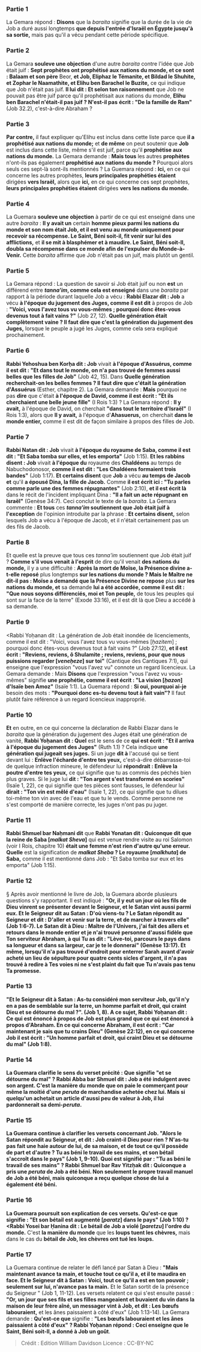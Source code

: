 
### Partie 1
La Gemara répond : <b>Disons</b> que la <i>baraita</i> signifie que la durée de la vie de Job a duré aussi longtemps <b>que depuis l'entrée d'Israël en Égypte jusqu'à sa sortie,</b> mais pas qu'il a vécu pendant cette période spécifique.

### Partie 2
La Gemara <b>souleve une objection</b> d'une autre <i>baraita</i> contre l'idée que Job était juif : <b>Sept prophètes ont prophétisé aux nations du monde, et ce sont : Balaam et son père</b> Beor, <b>et Job, Eliphaz le Témanite, et Bildad le Shuhite, et Zophar le Naamathite, et Elihu ben Barachel le Buzite,</b> ce qui indique que Job n'était pas juif. <b>Il lui dit : Et selon ton raisonnement</b> que Job ne pouvait pas être juif parce qu'il prophétisait aux nations du monde, <b>Elihu ben Barachel n'était-il pas juif ? N'est-il pas</b> <b>écrit : "De la famille de Ram"</b> (Job 32.2), c'est-à-dire Abraham ?

### Partie 3
<b>Par contre,</b> il faut expliquer qu'Elihu est inclus dans cette liste parce que <b>il a prophétisé aux nations du monde;</b> et <b>de même</b> on peut soutenir que <b>Job</b> est inclus dans cette liste, même s'il est juif, parce qu'il <b>prophétise aux nations du monde.</b> La Gemara demande : <b>Mais tous</b> les autres <b>prophètes</b> n'ont-ils pas également <b>prophétisé aux nations du monde ?</b> Pourquoi alors seuls ces sept-là sont-ils mentionnés ? La Guemara répond : <b>Ici,</b> en ce qui concerne les autres prophètes, <b>leurs principales prophéties étaient</b> dirigées <b>vers Israël,</b> alors que <b>ici,</b> en ce qui concerne ces sept prophètes, <b>leurs principales prophéties étaient</b> dirigées <b>vers les nations du monde.</b>

### Partie 4
La Guemara <b>souleve une objection</b> à partir de ce qui est enseigné dans une autre <i>baraita</i> : <b>Il y avait un</b> certain <b>homme pieux parmi les nations du monde et son nom était Job, et il est venu au monde uniquement pour recevoir sa récompense. Le Saint, Béni soit-il, fit venir sur lui des afflictions,</b> et <b>il se mit à blasphémer et à maudire. Le Saint, Béni soit-Il, doubla sa récompense dans ce monde afin de l'expulser du Monde-à-Venir.</b> Cette <i>baraita</i> affirme que Job n'était pas un juif, mais plutôt un gentil.

### Partie 5
La Gemara répond : La question de savoir si Job était juif ou non <b>est</b> un différend entre <b><i>tanna'im</i>, comme cela est enseigné</b> dans une <i>baraita</i> par rapport à la période durant laquelle Job a vécu : <b>Rabbi Elazar dit : Job</b> a vécu <b>à l'époque du jugement des Juges, comme il est dit</b> à propos de Job : <b>"Voici, vous l'avez tous vu vous-mêmes ; pourquoi donc êtes-vous devenus tout à fait vains ?"</b> (Job 27, 12). <b>Quelle génération était complètement vaine ? Il faut dire que c'est la génération du jugement des Juges,</b> lorsque le peuple a jugé les Juges, comme cela sera expliqué prochainement.

### Partie 6
<b>Rabbi Yehoshua ben Korḥa dit : Job</b> vivait <b>à l'époque d'Assuérus, comme il est dit : "Et dans tout le monde, on n'a pas trouvé de femmes aussi belles que les filles de Job"</b> (Job 42, 15). Dans <b>Quelle génération recherchait-on les belles femmes ? Il faut dire que c'était la génération d'Assuérus</b> (Esther, chapitre 2). La Gemara demande : <b>Mais</b> pourquoi ne pas <b>dire</b> que c'était <b>à l'époque de David, comme il est écrit : "Et ils cherchaient une belle jeune fille"</b> (I Rois 1:3) ? La Gemara répond : <b>Il y avait,</b> à l'époque de David, on cherchait <b>"dans tout le territoire d'Israël"</b> (I Rois 1:3), alors que <b>Il y avait,</b> à l'époque d'<b>Ahasuerus,</b> on cherchait <b>dans le monde entier,</b> comme il est dit de façon similaire à propos des filles de Job.

### Partie 7
<b>Rabbi Natan dit : Job</b> vivait <b>à l'époque du royaume de Saba, comme il est dit : "Et Saba tomba sur elles, et les emporta"</b> (Job 1:15). <b>Et les rabbins disent : Job</b> vivait <b>à l'époque du</b> royaume des <b>Chaldéens</b> au temps de Nabuchodonosor, <b>comme il est dit : "Les Chaldéens formaient trois bandes"</b> (Job 1:17). <b>Et certains disent</b> que <b>Job</b> a vécu <b>au temps de Jacob et</b> qu'il <b>a épousé Dina, la fille de Jacob.</b> Comme <b>il est écrit ici : "Tu parles comme parle une des femmes répugnantes"</b> (Job 2:10), <b>et il est écrit là</b> dans le récit de l'incident impliquant Dina : <b>"Il a fait un acte répugnant en Israël"</b> (Genèse 34:7). Ceci conclut le texte de la <i>baraita</i>. La Gemara commente : <b>Et tous</b> ces <b><i>tanna'im</i> soutiennent que Job était juif à l'exception</b> de l'opinion introduite par la phrase : <b>Et certains disent,</b> selon lesquels Job a vécu à l'époque de Jacob, et il n'était certainement pas un des fils de Jacob.

### Partie 8
Et quelle est la preuve que tous ces <i>tanna'im</i> soutiennent que Job était juif ? <b>Comme s'il vous venait à l'esprit</b> de dire qu'il venait <b>des nations du monde,</b> il y a une difficulté : <b>Après la mort de Moïse, la Présence divine a-t-elle reposé</b> plus longtemps <b>sur les nations du monde ? Mais le Maître ne dit-il pas : Moïse a demandé que la Présence Divine ne repose</b> plus <b>sur les nations du monde, et</b> sa demande <b>lui a été accordée, comme il est dit : "Que nous soyons différenciés, moi et Ton peuple,</b> de tous les peuples qui sont sur la face de la terre" (Exode 33:16), et il est dit là que Dieu a accédé à sa demande.

### Partie 9
<Rabbi Yoḥanan dit : La génération de Job était inondée de licenciements, comme il est dit : "Voici, vous l'avez tous vu vous-mêmes [<i>ḥazitem</i>] ; pourquoi donc êtes-vous devenus tout à fait vains ?"</b> (Job 27:12), <b>et il est écrit : "Reviens, reviens, ô Shulamite ; reviens, reviens, pour que nous puissions regarder [<i>veneḥeze</i>] sur toi"</b> (Cantique des Cantiques 7:1), qui enseigne que l'expression "vous l'avez vu" connote un regard licencieux. La Gemara demande : Mais <b>Disons</b> que l'expression "vous l'avez vu vous-mêmes" signifie <b>une prophétie, comme il est écrit : "La vision [<i>ḥazon</i>] d'Isaïe ben Amoz"</b> (Isaïe 1:1). La Guemara répond : <b>Si oui, pourquoi ai-je</b> besoin des mots : <b>"Pourquoi donc es-tu devenu tout à fait vain"?</b> Il faut plutôt faire référence à un regard licencieux inapproprié.

### Partie 10
<b>Et</b> en outre, en ce qui concerne la déclaration de Rabbi Elazar dans le <i>baraita</i> que la génération du jugement des Juges était une génération de vanité, <b>Rabbi Yoḥanan dit : Quel</b> est le sens de ce <b>qui est écrit : "Et il arriva à l'époque du jugement des Juges"</b> (Ruth 1.1) ? Cela indique <b>une génération qui jugeait ses juges.</b> Si un juge <b>dit à</b> l'accusé qui se tient devant lui : <b>Enlève l'écharde d'entre tes yeux,</b> c'est-à-dire débarrasse-toi de quelque infraction mineure, le défendeur lui <b>répondrait : Enlève la poutre d'entre tes yeux,</b> ce qui signifie que tu as commis des péchés bien plus graves. Si le juge lui <b>dit : "Ton argent s'est transformé en scories"</b> (Isaïe 1, 22), ce qui signifie que tes pièces sont fausses, le défendeur lui <b>dirait : "Ton vin est mêlé d'eau"</b> (Isaïe 1, 22), ce qui signifie que tu dilues toi-même ton vin avec de l'eau et que tu le vends. Comme personne ne s'est comporté de manière correcte, les juges n'ont pas pu juger.

### Partie 11
<b>Rabbi Shmuel bar Naḥmani dit</b> que <b>Rabbi Yonatan dit : Quiconque dit que la reine de Saba [<i>malkat Sheva</i>]</b> qui est venue rendre visite au roi Salomon (voir I Rois, chapitre 10) <b>était une femme n'est rien d'autre qu'une erreur. Quelle</b> est la signification de <b><i>malkat Sheba</i> ? Le royaume [<i>malkhuta</i>] de Saba,</b> comme il est mentionné dans Job : "Et Saba tomba sur eux et les emporta" (Job 1:15).

### Partie 12
§ Après avoir mentionné le livre de Job, la Guemara aborde plusieurs questions s'y rapportant. Il est indiqué : <b>"Or, il y eut un jour où les fils de Dieu vinrent se présenter devant le Seigneur, et le Satan vint aussi parmi eux. Et le Seigneur dit au Satan : D'où viens-tu ? Le Satan répondit au Seigneur et dit : D'aller et venir sur la terre, et de marcher à travers elle" (Job 1:6-7). Le Satan <b>dit à</b> Dieu : <b>Maître de l'Univers, j'ai fait des allers et retours dans le monde entier et je n'ai trouvé personne d'aussi fidèle que Ton serviteur Abraham, à qui Tu as dit : "Lève-toi, parcours le pays dans sa longueur et dans sa largeur, car je te le donnerai"</b> (Genèse 13:17). <b>Et même, lorsqu'il n'a pas trouvé d'endroit pour enterrer Sarah avant d'avoir acheté</b> un lieu de sépulture <b>pour quatre cents sicles d'argent, il n'a pas trouvé à redire à Tes voies</b> ni ne s'est plaint du fait que Tu n'avais pas tenu Ta promesse.

### Partie 13
<b>"Et le Seigneur dit à Satan : As-tu considéré mon serviteur Job, qu'il n'y en a pas de semblable sur la terre,</b> un homme parfait et droit, qui craint Dieu et se détourne du mal ?". (Job 1, 8). A ce sujet, <b>Rabbi Yoḥanan dit : Ce</b> qui <b>est énoncé à propos de Job est plus grand que ce</b> qui <b>est énoncé à propos d'Abraham. En ce qui concerne Abraham, il est écrit : "Car maintenant je sais que tu crains Dieu"</b> (Genèse 22:12), <b>en ce qui concerne Job il est écrit : "Un homme parfait et droit, qui craint Dieu et se détourne du mal"</b> (Job 1:8).

### Partie 14
La Guemara clarifie le sens du verset précité : <b>Que</b> signifie <b>"et se détourne du mal" ? Rabbi Abba bar Shmuel dit : Job a été indulgent avec son argent.</b> C'est <b>la manière du monde</b> que <b>on paie le commerçant</b> pour même <b>la moitié d'une <i>peruta</i></b> de marchandise achetée chez lui. Mais si quelqu'un achetait un article d'aussi peu de valeur à <b>Job,</b> il <b>lui pardonnerait</b> sa demi-<i>peruta</i>.

### Partie 15
La Guemara continue à clarifier les versets concernant Job. <b>"Alors le Satan répondit au Seigneur, et dit : Job craint-il Dieu pour rien ? N'as-tu pas fait une haie autour de lui, de sa maison,</b> et de tout ce qu'il possède de part et d'autre ? Tu as béni le travail de ses mains, et son bétail s'accroît dans le pays" (Job 1, 9-10). <b>Quoi</b> est signifié par : <b>"Tu as béni le travail de ses mains" ? Rabbi Shmuel bar Rav Yitzḥak dit : Quiconque a pris une <i>peruta</i> de Job a été béni.</b> Non seulement le propre travail manuel de Job a été béni, mais quiconque a reçu quelque chose de lui a également été béni.

### Partie 16
La Guemara poursuit son explication de ces versets. <b>Qu'est-ce que</b> signifie : <b>"Et son bétail est augmenté [<i>paratz</i>] dans le pays"</b> (Job 1:10) ? <Rabbi Yosei bar Ḥanina dit : Le bétail de Job a violé [<i>paretzu</i>] l'ordre du monde.</b> C'est <b>la manière du monde</b> que les <b>loups tuent les chèvres,</b> mais dans le cas du <b>bétail de Job, les chèvres ont tué les loups.</b>

### Partie 17
La Guemara continue de relater le défi lancé par Satan à Dieu : <b>"Mais maintenant avance ta main, et touche tout ce qu'il a, et il te maudira en face. Et le Seigneur dit à Satan : Voici, tout ce qu'il a est en ton pouvoir ; seulement sur lui, n'avance pas ta main.</b> Et le Satan sortit de la présence du Seigneur " (Job 1, 11-12). Les versets relatent ce qui s'est ensuite passé : <b>"Or, un jour que ses fils et ses filles mangeaient et buvaient du vin dans la maison de leur frère aîné, un messager vint à Job, et dit : Les bœufs labouraient,</b> et les ânes paissaient à côté d'eux" (Job 1:13-14). La Gemara demande : <b>Qu'est-ce que</b> signifie : <b>"Les bœufs labouraient et les ânes paissaient à côté d'eux" ? Rabbi Yoḥanan répond : Ceci enseigne que le Saint, Béni soit-Il, a donné à Job un goût</b>.

>Crédit : Edition William Davidson
>Licence : CC-BY-NC